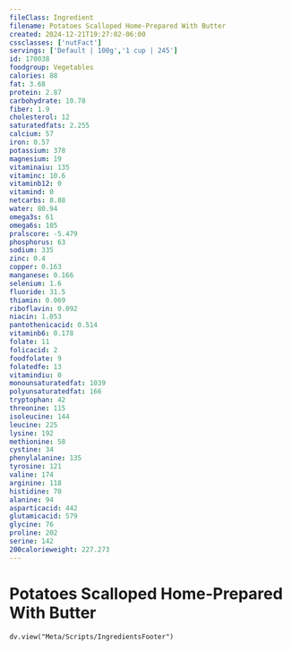 ```yaml
---
fileClass: Ingredient
filename: Potatoes Scalloped Home-Prepared With Butter
created: 2024-12-21T19:27:02-06:00
cssclasses: ['nutFact']
servings: ['Default | 100g','1 cup | 245']
id: 170038
foodgroup: Vegetables
calories: 88
fat: 3.68
protein: 2.87
carbohydrate: 10.78
fiber: 1.9
cholesterol: 12
saturatedfats: 2.255
calcium: 57
iron: 0.57
potassium: 378
magnesium: 19
vitaminaiu: 135
vitaminc: 10.6
vitaminb12: 0
vitamind: 0
netcarbs: 8.88
water: 80.94
omega3s: 61
omega6s: 105
pralscore: -5.479
phosphorus: 63
sodium: 335
zinc: 0.4
copper: 0.163
manganese: 0.166
selenium: 1.6
fluoride: 31.5
thiamin: 0.069
riboflavin: 0.092
niacin: 1.053
pantothenicacid: 0.514
vitaminb6: 0.178
folate: 11
folicacid: 2
foodfolate: 9
folatedfe: 13
vitamindiu: 0
monounsaturatedfat: 1039
polyunsaturatedfat: 166
tryptophan: 42
threonine: 115
isoleucine: 144
leucine: 225
lysine: 192
methionine: 58
cystine: 34
phenylalanine: 135
tyrosine: 121
valine: 174
arginine: 118
histidine: 70
alanine: 94
asparticacid: 442
glutamicacid: 579
glycine: 76
proline: 202
serine: 142
200calorieweight: 227.273
---
```


# Potatoes Scalloped Home-Prepared With Butter

```dataviewjs
dv.view("Meta/Scripts/IngredientsFooter")
```